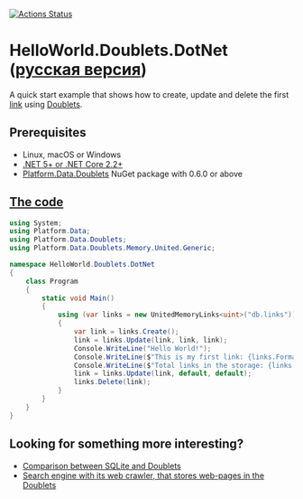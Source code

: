 [![Actions Status](https://github.com/linksplatform/HelloWorld.Doublets.DotNet/workflows/CI/badge.svg)](https://github.com/linksplatform/HelloWorld.Doublets.DotNet/actions?workflow=CI)

# HelloWorld.Doublets.DotNet ([русская версия](https://github.com/linksplatform/HelloWorld.Doublets.DotNet/blob/master/README.ru.md))

A quick start example that shows how to create, update and delete the first [link](https://github.com/Konard/LinksPlatform/wiki/FAQ#what-does-the-link-mean) using [Doublets](https://github.com/linksplatform/Data.Doublets).

## Prerequisites
* Linux, macOS or Windows
* [.NET 5+ or .NET Core 2.2+](https://dotnet.microsoft.com/download)
* [Platform.Data.Doublets](https://www.nuget.org/packages/Platform.Data.Doublets) NuGet package with 0.6.0 or above

## [The code](https://github.com/linksplatform/HelloWorld.Doublets.DotNet/blob/master/Program.cs)

```C#
using System;
using Platform.Data;
using Platform.Data.Doublets;
using Platform.Data.Doublets.Memory.United.Generic;

namespace HelloWorld.Doublets.DotNet
{
    class Program
    {
        static void Main()
        {
            using (var links = new UnitedMemoryLinks<uint>("db.links"))
            {
                var link = links.Create();
                link = links.Update(link, link, link);
                Console.WriteLine("Hello World!");
                Console.WriteLine($"This is my first link: {links.Format(link)}");
                Console.WriteLine($"Total links in the storage: {links.Count()}.");
                link = links.Update(link, default, default);
                links.Delete(link);
            }
        }
    }
}
```

## Looking for something more interesting?
* [Comparison between SQLite and Doublets](https://github.com/linksplatform/Comparisons.SQLiteVSDoublets)
* [Search engine with its web crawler, that stores web-pages in the Doublets](https://github.com/linksplatform/Crawler)
